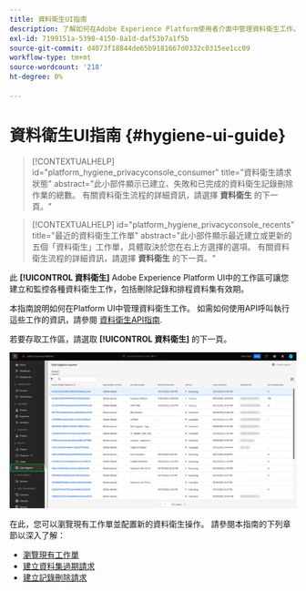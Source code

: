 ```yaml
---
title: 資料衛生UI指南
description: 了解如何在Adobe Experience Platform使用者介面中管理資料衛生工作。
exl-id: 7199151a-5390-4150-8a1d-daf53b7a1f5b
source-git-commit: d4073f18844de65b9181667d0332c0315ee1cc09
workflow-type: tm+mt
source-wordcount: '218'
ht-degree: 0%

---
```


# 資料衛生UI指南 {#hygiene-ui-guide}

>[!CONTEXTUALHELP]
>id="platform_hygiene_privacyconsole_consumer"
>title="資料衛生請求狀態"
>abstract="此小部件顯示已建立、失敗和已完成的資料衛生記錄刪除作業的總數。 有關資料衛生流程的詳細資訊，請選擇 **資料衛生** 的下一頁。"

>[!CONTEXTUALHELP]
>id="platform_hygiene_privacyconsole_recents"
>title="最近的資料衛生工作單"
>abstract="此小部件顯示最近建立或更新的五個「資料衛生」工作單，具體取決於您在右上方選擇的選項。 有關資料衛生流程的詳細資訊，請選擇 **資料衛生** 的下一頁。"

此 **[!UICONTROL 資料衛生]** Adobe Experience Platform UI中的工作區可讓您建立和監控各種資料衛生工作，包括刪除記錄和排程資料集有效期。

本指南說明如何在Platform UI中管理資料衛生工作。 如需如何使用API呼叫執行這些工作的資訊，請參閱 [資料衛生API指南](../api/overview.md).

若要存取工作區，請選取 **[!UICONTROL 資料衛生]** 的下一頁。

![顯示 [!UICONTROL 資料衛生] 平台UI中的工作區](../images/ui/overview/home.png)

在此，您可以瀏覽現有工作單並配置新的資料衛生操作。 請參閱本指南的下列章節以深入了解：

* [瀏覽現有工作單](./browse.md)
* [建立資料集過期請求](./dataset-expiration.md)
* [建立記錄刪除請求](./record-delete.md)
